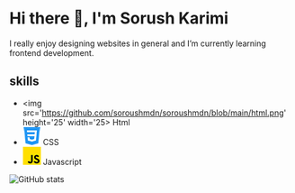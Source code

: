 # Hi there 👋, I'm Sorush Karimi
I really enjoy designing websites in general and I’m currently learning frontend development.

## skills
* <img src='https://github.com/soroushmdn/soroushmdn/blob/main/html.png' height='25' width='25> Html
* <img src='https://github.com/soroushmdn/soroushmdn/blob/main/css-3.png'> CSS
* <img src='https://github.com/soroushmdn/soroushmdn/blob/main/js.png'> Javascript 

![GitHub stats](https://github-readme-stats.vercel.app/api?username=soroushmdn&show_icons=true)  



